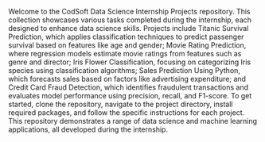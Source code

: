 Welcome to the CodSoft Data Science Internship Projects repository. This collection showcases various tasks completed during the internship, each designed to enhance data science skills. Projects include Titanic Survival Prediction, which applies classification techniques to predict passenger survival based on features like age and gender; Movie Rating Prediction, where regression models estimate movie ratings from features such as genre and director; Iris Flower Classification, focusing on categorizing Iris species using classification algorithms; Sales Prediction Using Python, which forecasts sales based on factors like advertising expenditure; and Credit Card Fraud Detection, which identifies fraudulent transactions and evaluates model performance using precision, recall, and F1-score. To get started, clone the repository, navigate to the project directory, install required packages, and follow the specific instructions for each project. This repository demonstrates a range of data science and machine learning applications, all developed during the internship.
